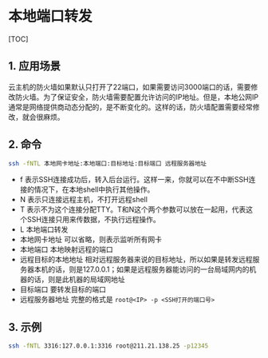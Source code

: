 # 本地端口转发

[TOC]

## 1. 应用场景

云主机的防火墙如果默认只打开了22端口，如果需要访问3000端口的话，需要修改防火墙。为了保证安全，防火墙需要配置允许访问的IP地址。但是，本地公网IP通常是网络提供商动态分配的，是不断变化的。这样的话，防火墙配置需要经常修改，就会很麻烦。

## 2. 命令

```sh
ssh -fNTL 本地网卡地址:本地端口:目标地址:目标端口 远程服务器地址
```

- f
  表示SSH连接成功后，转入后台运行。这样一来，你就可以在不中断SSH连接的情况下，在本地shell中执行其他操作。
- N
  表示只连接远程主机，不打开远程shell
- T
  表示不为这个连接分配TTY。T和N这个两个参数可以放在一起用，代表这个SSH连接只用来传数据，不执行远程操作。
- L
  本地端口转发
- 本地网卡地址
  可以省略，则表示监听所有网卡
- 本地端口
  本地映射远程的端口
- 远程目标的本地地址
  相对远程服务器来说的目标地址，所以如果是转发远程服务器本机的话，则是127.0.0.1；如果是远程服务器能访问的一台局域网内的机器的话，则是此机器的局域网地址
- 目标端口
  要转发目标的端口
- 远程服务器地址
  完整的格式是 `root@<IP> -p <SSH打开的端口号>`

## 3. 示例

```sh
ssh -fNTL 3316:127.0.0.1:3316 root@211.21.138.25 -p12345
```

